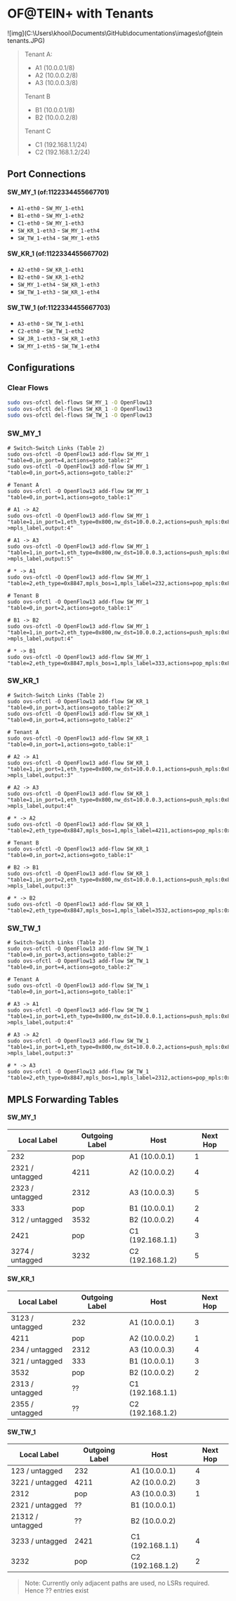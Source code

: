 # OF@TEIN+ with Tenants

![img](C:\Users\khooi\Documents\GitHub\documentations\images\of@tein tenants.JPG)

> Tenant A:
>
> + A1 (10.0.0.1/8)
> + A2 (10.0.0.2/8)
> + A3 (10.0.0.3/8)
>
> Tenant B
>
> + B1 (10.0.0.1/8)
> + B2 (10.0.0.2/8)
>
> Tenant C 
>
> + C1 (192.168.1.1/24)
> + C2 (192.168.1.2/24)

## Port Connections

#### SW_MY_1 (of:1122334455667701)

+ `A1-eth0` - `SW_MY_1-eth1`
+ `B1-eth0` - `SW_MY_1-eth2`
+ `C1-eth0` - `SW_MY_1-eth3`
+ `SW_KR_1-eth3` - `SW_MY_1-eth4`
+ `SW_TW_1-eth4` - `SW_MY_1-eth5`

#### SW_KR_1 (of:1122334455667702)

- `A2-eth0` - `SW_KR_1-eth1`
- `B2-eth0` - `SW_KR_1-eth2`
- `SW_MY_1-eth4` - `SW_KR_1-eth3`
- `SW_TW_1-eth3` - `SW_KR_1-eth4`

#### SW_TW_1 (of:1122334455667703)

- `A3-eth0` - `SW_TW_1-eth1`
- `C2-eth0` - `SW_TW_1-eth2`
- `SW_JR_1-eth3` - `SW_KR_1-eth3`
- `SW_MY_1-eth5` - `SW_TW_1-eth4`


## Configurations

### Clear Flows

```bash
sudo ovs-ofctl del-flows SW_MY_1 -O OpenFlow13
sudo ovs-ofctl del-flows SW_KR_1 -O OpenFlow13
sudo ovs-ofctl del-flows SW_TW_1 -O OpenFlow13
```

### SW_MY_1

```
# Switch-Switch Links (Table 2)
sudo ovs-ofctl -O OpenFlow13 add-flow SW_MY_1 "table=0,in_port=4,actions=goto_table:2"
sudo ovs-ofctl -O OpenFlow13 add-flow SW_MY_1 "table=0,in_port=5,actions=goto_table:2"

# Tenant A
sudo ovs-ofctl -O OpenFlow13 add-flow SW_MY_1 "table=0,in_port=1,actions=goto_table:1"

# A1 -> A2
sudo ovs-ofctl -O OpenFlow13 add-flow SW_MY_1 "table=1,in_port=1,eth_type=0x800,nw_dst=10.0.0.2,actions=push_mpls:0x8847,set_field:4211->mpls_label,output:4"

# A1 -> A3
sudo ovs-ofctl -O OpenFlow13 add-flow SW_MY_1 "table=1,in_port=1,eth_type=0x800,nw_dst=10.0.0.3,actions=push_mpls:0x8847,set_field:2312->mpls_label,output:5"

# * -> A1
sudo ovs-ofctl -O OpenFlow13 add-flow SW_MY_1 "table=2,eth_type=0x8847,mpls_bos=1,mpls_label=232,actions=pop_mpls:0x800,output:1"

# Tenant B
sudo ovs-ofctl -O OpenFlow13 add-flow SW_MY_1 "table=0,in_port=2,actions=goto_table:1"

# B1 -> B2
sudo ovs-ofctl -O OpenFlow13 add-flow SW_MY_1 "table=1,in_port=2,eth_type=0x800,nw_dst=10.0.0.2,actions=push_mpls:0x8847,set_field:3532->mpls_label,output:4"

# * -> B1
sudo ovs-ofctl -O OpenFlow13 add-flow SW_MY_1 "table=2,eth_type=0x8847,mpls_bos=1,mpls_label=333,actions=pop_mpls:0x800,output:2"
```

### SW_KR_1

```
# Switch-Switch Links (Table 2)
sudo ovs-ofctl -O OpenFlow13 add-flow SW_KR_1 "table=0,in_port=3,actions=goto_table:2"
sudo ovs-ofctl -O OpenFlow13 add-flow SW_KR_1 "table=0,in_port=4,actions=goto_table:2"

# Tenant A
sudo ovs-ofctl -O OpenFlow13 add-flow SW_KR_1 "table=0,in_port=1,actions=goto_table:1" 

# A2 -> A1
sudo ovs-ofctl -O OpenFlow13 add-flow SW_KR_1 "table=1,in_port=1,eth_type=0x800,nw_dst=10.0.0.1,actions=push_mpls:0x8847,set_field:232->mpls_label,output:3"

# A2 -> A3
sudo ovs-ofctl -O OpenFlow13 add-flow SW_KR_1 "table=1,in_port=1,eth_type=0x800,nw_dst=10.0.0.3,actions=push_mpls:0x8847,set_field:2312->mpls_label,output:4"

# * -> A2
sudo ovs-ofctl -O OpenFlow13 add-flow SW_KR_1 "table=2,eth_type=0x8847,mpls_bos=1,mpls_label=4211,actions=pop_mpls:0x800,output:1"

# Tenant B
sudo ovs-ofctl -O OpenFlow13 add-flow SW_KR_1 "table=0,in_port=2,actions=goto_table:1" 

# B2 -> B1
sudo ovs-ofctl -O OpenFlow13 add-flow SW_KR_1 "table=1,in_port=2,eth_type=0x800,nw_dst=10.0.0.1,actions=push_mpls:0x8847,set_field:333->mpls_label,output:3"

# * -> B2
sudo ovs-ofctl -O OpenFlow13 add-flow SW_KR_1 "table=2,eth_type=0x8847,mpls_bos=1,mpls_label=3532,actions=pop_mpls:0x800,output:2"
```

### SW_TW_1

```
# Switch-Switch Links (Table 2)
sudo ovs-ofctl -O OpenFlow13 add-flow SW_TW_1 "table=0,in_port=3,actions=goto_table:2"
sudo ovs-ofctl -O OpenFlow13 add-flow SW_TW_1 "table=0,in_port=4,actions=goto_table:2"

# Tenant A
sudo ovs-ofctl -O OpenFlow13 add-flow SW_TW_1 "table=0,in_port=1,actions=goto_table:1" 

# A3 -> A1
sudo ovs-ofctl -O OpenFlow13 add-flow SW_TW_1 "table=1,in_port=1,eth_type=0x800,nw_dst=10.0.0.1,actions=push_mpls:0x8847,set_field:232->mpls_label,output:4"

# A3 -> A2
sudo ovs-ofctl -O OpenFlow13 add-flow SW_TW_1 "table=1,in_port=1,eth_type=0x800,nw_dst=10.0.0.2,actions=push_mpls:0x8847,set_field:4211->mpls_label,output:3"

# * -> A3
sudo ovs-ofctl -O OpenFlow13 add-flow SW_TW_1 "table=2,eth_type=0x8847,mpls_bos=1,mpls_label=2312,actions=pop_mpls:0x800,output:1"
```

## MPLS Forwarding Tables

#### SW_MY_1

| Local Label     | Outgoing Label | Host             | Next Hop |
| --------------- | -------------- | ---------------- | -------- |
| 232             | pop            | A1 (10.0.0.1)    | 1        |
| 2321 / untagged | 4211           | A2 (10.0.0.2)    | 4        |
| 2323 / untagged | 2312           | A3 (10.0.0.3)    | 5        |
| 333             | pop            | B1 (10.0.0.1)    | 2        |
| 312 / untagged  | 3532           | B2 (10.0.0.2)    | 4        |
| 2421            | pop            | C1 (192.168.1.1) | 3        |
| 3274 / untagged | 3232           | C2 (192.168.1.2) | 5        |

#### SW_KR_1

| Local Label     | Outgoing Label | Host             | Next Hop |
| --------------- | -------------- | ---------------- | -------- |
| 3123 / untagged | 232            | A1 (10.0.0.1)    | 3        |
| 4211            | pop            | A2 (10.0.0.2)    | 1        |
| 234 / untagged  | 2312           | A3 (10.0.0.3)    | 4        |
| 321 / untagged  | 333            | B1 (10.0.0.1)    | 3        |
| 3532            | pop            | B2 (10.0.0.2)    | 2        |
| 2313 / untagged | ??             | C1 (192.168.1.1) |          |
| 2355 / untagged | ??             | C2 (192.168.1.2) |          |

#### SW_TW_1

| Local Label      | Outgoing Label | Host             | Next Hop |
| ---------------- | -------------- | ---------------- | -------- |
| 123 / untagged   | 232            | A1 (10.0.0.1)    | 4        |
| 3221 / untagged  | 4211           | A2 (10.0.0.2)    | 3        |
| 2312             | pop            | A3 (10.0.0.3)    | 1        |
| 2321 / untagged  | ??             | B1 (10.0.0.1)    |          |
| 21312 / untagged | ??             | B2 (10.0.0.2)    |          |
| 3233 / untagged  | 2421           | C1 (192.168.1.1) | 4        |
| 3232             | pop            | C2 (192.168.1.2) | 2        |

> Note: Currently only adjacent paths are used, no LSRs required. Hence ?? entries exist